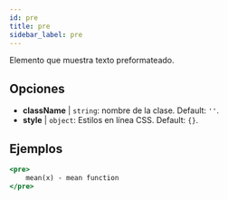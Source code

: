 ```yaml
---
id: pre
title: pre
sidebar_label: pre
---
```


Elemento que muestra texto preformateado.

## Opciones

* __className__ | `string`: nombre de la clase. Default: `''`.
* __style__ | `object`: Estilos en línea CSS. Default: `{}`.


## Ejemplos

```jsx live
<pre>
    mean(x) - mean function
</pre>
```

